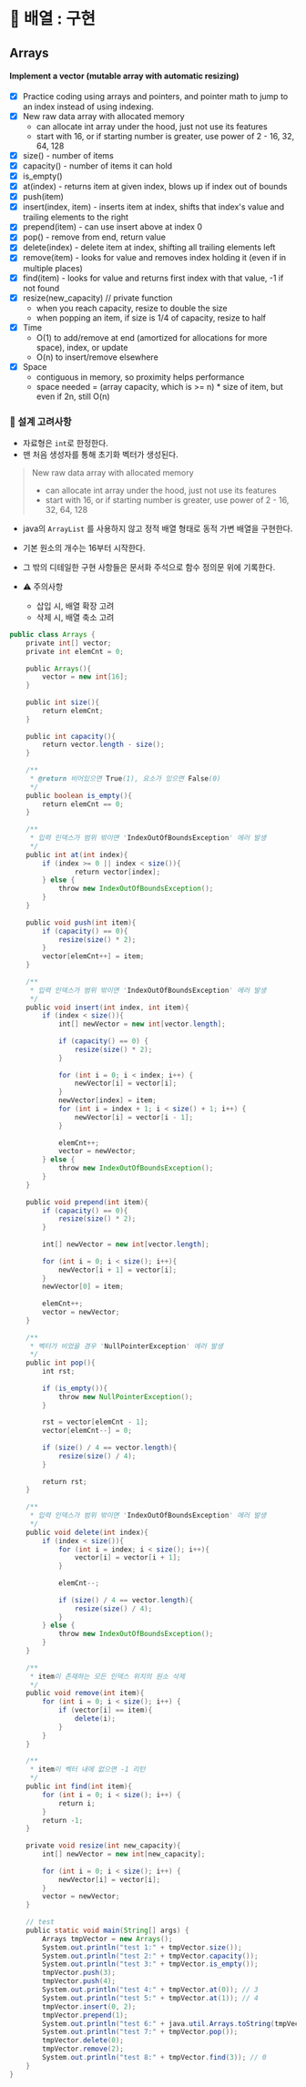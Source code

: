 # 🐣 배열 : 구현

## Arrays

#### Implement a vector (mutable array with automatic resizing)

* [x] Practice coding using arrays and pointers, and pointer math to jump to an index instead of using indexing.
* [x] New raw data array with allocated memory
  * can allocate int array under the hood, just not use its features
  * start with 16, or if starting number is greater, use power of 2 - 16, 32, 64, 128
* [x] size() - number of items
* [x] capacity() - number of items it can hold
* [x] is\_empty()
* [x] at(index) - returns item at given index, blows up if index out of bounds
* [x] push(item)
* [x] insert(index, item) - inserts item at index, shifts that index's value and trailing elements to the right
* [x] prepend(item) - can use insert above at index 0
* [x] pop() - remove from end, return value
* [x] delete(index) - delete item at index, shifting all trailing elements left
* [x] remove(item) - looks for value and removes index holding it (even if in multiple places)
* [x] find(item) - looks for value and returns first index with that value, -1 if not found
* [x] resize(new\_capacity) // private function
  * when you reach capacity, resize to double the size
  * when popping an item, if size is 1/4 of capacity, resize to half
* [x] Time
  * O(1) to add/remove at end (amortized for allocations for more space), index, or update
  * O(n) to insert/remove elsewhere
* [x] Space
  * contiguous in memory, so proximity helps performance
  * space needed = (array capacity, which is >= n) \* size of item, but even if 2n, still O(n)







### 🤔 설계 고려사항

* 자료형은 `int`로 한정한다.
* 맨 처음 생성자를 통해 초기화 벡터가 생성된다.

> New raw data array with allocated memory
>
> * can allocate int array under the hood, just not use its features
> * start with 16, or if starting number is greater, use power of 2 - 16, 32, 64, 128

* java의 `ArrayList` 를 사용하지 않고 정적 배열 형태로 동적 가변 배열을 구현한다.
* 기본 원소의 개수는 16부터 시작한다.
* 그 밖의 디테일한 구현 사항들은 문서화 주석으로 함수 정의문 위에 기록한다.



* ⚠️ 주의사항
  * 삽입 시, 배열 확장 고려
  * 삭제 시, 배열 축소 고려

```java
public class Arrays {
    private int[] vector;
    private int elemCnt = 0;
​
    public Arrays(){
        vector = new int[16];
    }
​
    public int size(){
        return elemCnt;
    }
​
    public int capacity(){
        return vector.length - size();
    }
​
    /**
     * @return 비어있으면 True(1), 요소가 있으면 False(0)
     */
    public boolean is_empty(){
        return elemCnt == 0;
    }
​
    /**
     * 입력 인덱스가 범위 밖이면 'IndexOutOfBoundsException' 에러 발생
     */
    public int at(int index){
        if (index >= 0 || index < size()){
                return vector[index];
        } else {
            throw new IndexOutOfBoundsException();
        }
    }
​
    public void push(int item){
        if (capacity() == 0){
            resize(size() * 2);
        }
        vector[elemCnt++] = item;
    }
​
    /**
     * 입력 인덱스가 범위 밖이면 'IndexOutOfBoundsException' 에러 발생
     */
    public void insert(int index, int item){
        if (index < size()){
            int[] newVector = new int[vector.length];
​
            if (capacity() == 0) {
                resize(size() * 2);
            }
​
            for (int i = 0; i < index; i++) {
                newVector[i] = vector[i];
            }
            newVector[index] = item;
            for (int i = index + 1; i < size() + 1; i++) {
                newVector[i] = vector[i - 1];
            }
​
            elemCnt++;
            vector = newVector;
        } else {
            throw new IndexOutOfBoundsException();
        }
    }
​
    public void prepend(int item){
        if (capacity() == 0){
            resize(size() * 2);
        }
​
        int[] newVector = new int[vector.length];
​
        for (int i = 0; i < size(); i++){
            newVector[i + 1] = vector[i];
        }
        newVector[0] = item;
​
        elemCnt++;
        vector = newVector;
    }
​
    /**
     * 벡터가 비었을 경우 'NullPointerException' 에러 발생
     */
    public int pop(){
        int rst;
​
        if (is_empty()){
            throw new NullPointerException();
        }
​
        rst = vector[elemCnt - 1];
        vector[elemCnt--] = 0;
​
        if (size() / 4 == vector.length){
            resize(size() / 4);
        }
​
        return rst;
    }
​
    /**
     * 입력 인덱스가 범위 밖이면 'IndexOutOfBoundsException' 에러 발생
     */
    public void delete(int index){
        if (index < size()){
            for (int i = index; i < size(); i++){
                vector[i] = vector[i + 1];
            }
​
            elemCnt--;
​
            if (size() / 4 == vector.length){
                resize(size() / 4);
            }
        } else {
            throw new IndexOutOfBoundsException();
        }
    }
​
    /**
     * item이 존재하는 모든 인덱스 위치의 원소 삭제
     */
    public void remove(int item){
        for (int i = 0; i < size(); i++) {
            if (vector[i] == item){
                delete(i);
            }
        }
    }
​
    /**
     * item이 벡터 내에 없으면 -1 리턴
     */
    public int find(int item){
        for (int i = 0; i < size(); i++) {
            return i;
        }
        return -1;
    }
​
    private void resize(int new_capacity){
        int[] newVector = new int[new_capacity];
​
        for (int i = 0; i < size(); i++) {
            newVector[i] = vector[i];
        }
        vector = newVector;
    }
​
    // test
    public static void main(String[] args) {
        Arrays tmpVector = new Arrays();
        System.out.println("test 1:" + tmpVector.size());
        System.out.println("test 2:" + tmpVector.capacity());
        System.out.println("test 3:" + tmpVector.is_empty());
        tmpVector.push(3);
        tmpVector.push(4);
        System.out.println("test 4:" + tmpVector.at(0)); // 3
        System.out.println("test 5:" + tmpVector.at(1)); // 4
        tmpVector.insert(0, 2);
        tmpVector.prepend(1);
        System.out.println("test 6:" + java.util.Arrays.toString(tmpVector.vector)); // [1, 2, 3, 4, ...]
        System.out.println("test 7:" + tmpVector.pop());
        tmpVector.delete(0);
        tmpVector.remove(2);
        System.out.println("test 8:" + tmpVector.find(3)); // 0
    }
}
```
